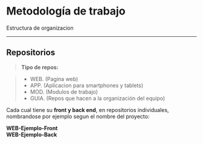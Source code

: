 Metodología de trabajo
===================
Estructura de organizacion 

----------


Repositorios
-------------



> **Tipo de repos:**

> - WEB. (Pagina web)
> - APP. (Aplicacion para smartphones y tablets)
> - MOD.  (Modulos de trabajo)
> - GUIA. (Repos que hacen a la organización del equipo)

Cada cual tiene su **front y back end**, en repositorios individuales, nombrandose por ejemplo segun el nombre del proyecto: <br>

**WEB-Ejemplo-Front** <br>
**WEB-Ejemplo-Back**






